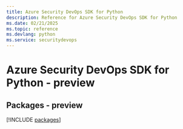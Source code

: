 ```yaml
---
title: Azure Security DevOps SDK for Python
description: Reference for Azure Security DevOps SDK for Python
ms.date: 02/21/2025
ms.topic: reference
ms.devlang: python
ms.service: securitydevops
---
```

# Azure Security DevOps SDK for Python - preview
## Packages - preview
[!INCLUDE [packages](security-devops-index.md)]